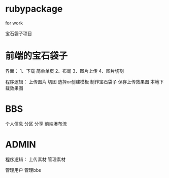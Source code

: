 rubypackage
===========

for  work


宝石袋子项目


前端的宝石袋子
=================================
界面：
1、下载 简单单页
2、布局
3、图片上传
4、图片切割

程序逻辑：
上传图片
切图
选择or创建模板
制作宝石袋子
保存上传效果图
本地下载效果图



BBS
=================================
个人信息
分区
分享
前端瀑布流



ADMIN
=================================
程序逻辑：
上传素材
管理素材

管理用户
管理bbs
